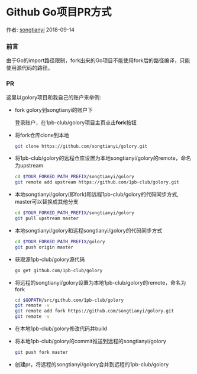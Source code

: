 #  Github Go项目PR方式

作者: [songtianyi](http://songtianyi.info) 2018-09-14

### 前言

由于Go的import路径限制，fork出来的Go项目不能使用fork后的路径编译，只能使用源代码的路径。

### PR

这里以golory项目和我自己的账户来举例:

* fork golory到songtianyi的账户下

  登录账户，在1pb-club/golory项目主页点击**fork**按钮

* 将fork仓库clone到本地

  ```bash
  git clone https://github.com/songtianyi/golory.git
  ```

* 将1pb-club/golory的远程仓库设置为本地songtianyi/golory的remote，命名为upstream

  ```bash
  cd $YOUR_FORKED_PATH_PREFIX/songtianyi/golory
  git remote add upstream https://github.com/1pb-club/golory.git
  ```

* 本地songtianyi/golory(即fork)和远程1pb-club/golory的代码同步方式, master可以替换成其他分支

  ```bash
  cd $YOUR_FORKED_PATH_PREFIX/songtianyi/golory
  git pull upstream master
  ```

* 本地songtianyi/golory和远程songtianyi/golory的代码同步方式

  ```bash
  cd $YOUR_FORKED_PATH_PREFIX/golory
  git push origin master
  ```

* 获取源1pb-club/golory源代码

  ```bash
  go get github.com/1pb-club/golory
  ```

* 将远程的songtianyi/golory设置为本地1pb-club/golory的remote，命名为fork

  ```bash
  cd $GOPATH/src/github.com/1pb-club/golory
  git remote -v
  git remote add fork https://github.com/songtianyi/golory.git
  git remote -v
  ```

* 在本地1pb-club/golory修改代码并build

* 将本地1pb-club/golory的commit推送到远程的songtianyi/golory

  ```bash
  git push fork master
  ```

* 创建pr，将远程的songtianyi/golory合并到远程的1pb-club/golory